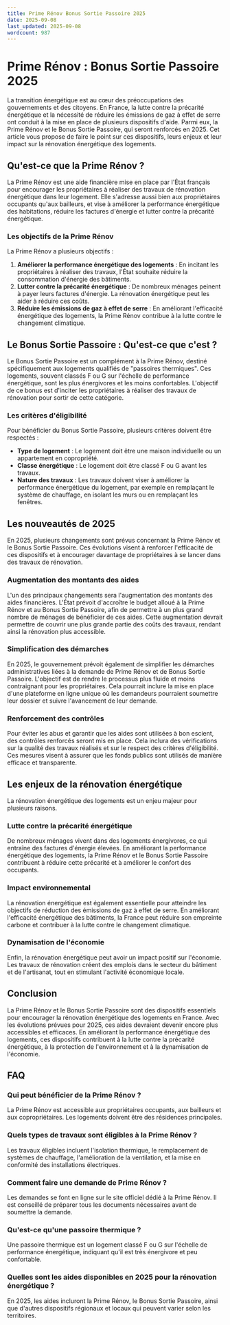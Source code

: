 ```yaml
---
title: Prime Rénov Bonus Sortie Passoire 2025
date: 2025-09-08
last_updated: 2025-09-08
wordcount: 987
---
```


# Prime Rénov : Bonus Sortie Passoire 2025

La transition énergétique est au cœur des préoccupations des gouvernements et des citoyens. En France, la lutte contre la précarité énergétique et la nécessité de réduire les émissions de gaz à effet de serre ont conduit à la mise en place de plusieurs dispositifs d'aide. Parmi eux, la Prime Rénov et le Bonus Sortie Passoire, qui seront renforcés en 2025. Cet article vous propose de faire le point sur ces dispositifs, leurs enjeux et leur impact sur la rénovation énergétique des logements.

## Qu'est-ce que la Prime Rénov ?

La Prime Rénov est une aide financière mise en place par l'État français pour encourager les propriétaires à réaliser des travaux de rénovation énergétique dans leur logement. Elle s'adresse aussi bien aux propriétaires occupants qu'aux bailleurs, et vise à améliorer la performance énergétique des habitations, réduire les factures d'énergie et lutter contre la précarité énergétique.

### Les objectifs de la Prime Rénov

La Prime Rénov a plusieurs objectifs :

1. **Améliorer la performance énergétique des logements** : En incitant les propriétaires à réaliser des travaux, l'État souhaite réduire la consommation d'énergie des bâtiments.
2. **Lutter contre la précarité énergétique** : De nombreux ménages peinent à payer leurs factures d'énergie. La rénovation énergétique peut les aider à réduire ces coûts.
3. **Réduire les émissions de gaz à effet de serre** : En améliorant l'efficacité énergétique des logements, la Prime Rénov contribue à la lutte contre le changement climatique.

## Le Bonus Sortie Passoire : Qu'est-ce que c'est ?

Le Bonus Sortie Passoire est un complément à la Prime Rénov, destiné spécifiquement aux logements qualifiés de "passoires thermiques". Ces logements, souvent classés F ou G sur l'échelle de performance énergétique, sont les plus énergivores et les moins confortables. L'objectif de ce bonus est d'inciter les propriétaires à réaliser des travaux de rénovation pour sortir de cette catégorie.

### Les critères d'éligibilité

Pour bénéficier du Bonus Sortie Passoire, plusieurs critères doivent être respectés :

- **Type de logement** : Le logement doit être une maison individuelle ou un appartement en copropriété.
- **Classe énergétique** : Le logement doit être classé F ou G avant les travaux.
- **Nature des travaux** : Les travaux doivent viser à améliorer la performance énergétique du logement, par exemple en remplaçant le système de chauffage, en isolant les murs ou en remplaçant les fenêtres.

## Les nouveautés de 2025

En 2025, plusieurs changements sont prévus concernant la Prime Rénov et le Bonus Sortie Passoire. Ces évolutions visent à renforcer l'efficacité de ces dispositifs et à encourager davantage de propriétaires à se lancer dans des travaux de rénovation.

### Augmentation des montants des aides

L'un des principaux changements sera l'augmentation des montants des aides financières. L'État prévoit d'accroître le budget alloué à la Prime Rénov et au Bonus Sortie Passoire, afin de permettre à un plus grand nombre de ménages de bénéficier de ces aides. Cette augmentation devrait permettre de couvrir une plus grande partie des coûts des travaux, rendant ainsi la rénovation plus accessible.

### Simplification des démarches

En 2025, le gouvernement prévoit également de simplifier les démarches administratives liées à la demande de Prime Rénov et de Bonus Sortie Passoire. L'objectif est de rendre le processus plus fluide et moins contraignant pour les propriétaires. Cela pourrait inclure la mise en place d'une plateforme en ligne unique où les demandeurs pourraient soumettre leur dossier et suivre l'avancement de leur demande.

### Renforcement des contrôles

Pour éviter les abus et garantir que les aides sont utilisées à bon escient, des contrôles renforcés seront mis en place. Cela inclura des vérifications sur la qualité des travaux réalisés et sur le respect des critères d'éligibilité. Ces mesures visent à assurer que les fonds publics sont utilisés de manière efficace et transparente.

## Les enjeux de la rénovation énergétique

La rénovation énergétique des logements est un enjeu majeur pour plusieurs raisons.

### Lutte contre la précarité énergétique

De nombreux ménages vivent dans des logements énergivores, ce qui entraîne des factures d'énergie élevées. En améliorant la performance énergétique des logements, la Prime Rénov et le Bonus Sortie Passoire contribuent à réduire cette précarité et à améliorer le confort des occupants.

### Impact environnemental

La rénovation énergétique est également essentielle pour atteindre les objectifs de réduction des émissions de gaz à effet de serre. En améliorant l'efficacité énergétique des bâtiments, la France peut réduire son empreinte carbone et contribuer à la lutte contre le changement climatique.

### Dynamisation de l'économie

Enfin, la rénovation énergétique peut avoir un impact positif sur l'économie. Les travaux de rénovation créent des emplois dans le secteur du bâtiment et de l'artisanat, tout en stimulant l'activité économique locale.

## Conclusion

La Prime Rénov et le Bonus Sortie Passoire sont des dispositifs essentiels pour encourager la rénovation énergétique des logements en France. Avec les évolutions prévues pour 2025, ces aides devraient devenir encore plus accessibles et efficaces. En améliorant la performance énergétique des logements, ces dispositifs contribuent à la lutte contre la précarité énergétique, à la protection de l'environnement et à la dynamisation de l'économie.

## FAQ

### Qui peut bénéficier de la Prime Rénov ?

La Prime Rénov est accessible aux propriétaires occupants, aux bailleurs et aux copropriétaires. Les logements doivent être des résidences principales.

### Quels types de travaux sont éligibles à la Prime Rénov ?

Les travaux éligibles incluent l'isolation thermique, le remplacement de systèmes de chauffage, l'amélioration de la ventilation, et la mise en conformité des installations électriques.

### Comment faire une demande de Prime Rénov ?

Les demandes se font en ligne sur le site officiel dédié à la Prime Rénov. Il est conseillé de préparer tous les documents nécessaires avant de soumettre la demande.

### Qu'est-ce qu'une passoire thermique ?

Une passoire thermique est un logement classé F ou G sur l'échelle de performance énergétique, indiquant qu'il est très énergivore et peu confortable.

### Quelles sont les aides disponibles en 2025 pour la rénovation énergétique ?

En 2025, les aides incluront la Prime Rénov, le Bonus Sortie Passoire, ainsi que d'autres dispositifs régionaux et locaux qui peuvent varier selon les territoires.